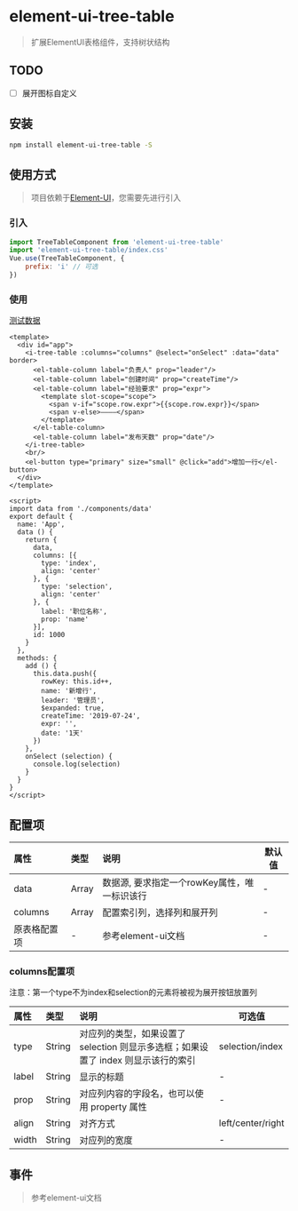 # element-ui-tree-table

> 扩展ElementUI表格组件，支持树状结构

## TODO

 - [ ] 展开图标自定义


## 安装

```bash
npm install element-ui-tree-table -S
```

## 使用方式

> 项目依赖于[Element-UI](https://github.com/ElemeFE/element)，您需要先进行引入

### 引入
```javascript
import TreeTableComponent from 'element-ui-tree-table'
import 'element-ui-tree-table/index.css'
Vue.use(TreeTableComponent, {
    prefix: 'i' // 可选
})
```

### 使用

[测试数据](https://github.com/msidolphin/element-ui-tree-table/blob/master/src/components/data.js)

```vue
<template>
  <div id="app">
    <i-tree-table :columns="columns" @select="onSelect" :data="data" border>
      <el-table-column label="负责人" prop="leader"/>
      <el-table-column label="创建时间" prop="createTime"/>
      <el-table-column label="经验要求" prop="expr">
        <template slot-scope="scope">
          <span v-if="scope.row.expr">{{scope.row.expr}}</span>
          <span v-else>————</span>
        </template>
      </el-table-column>
      <el-table-column label="发布天数" prop="date"/>
    </i-tree-table>
    <br/>
    <el-button type="primary" size="small" @click="add">增加一行</el-button>
  </div>
</template>

<script>
import data from './components/data'
export default {
  name: 'App',
  data () {
    return {
      data,
      columns: [{
        type: 'index',
        align: 'center'
      }, {
        type: 'selection',
        align: 'center'
      }, {
        label: '职位名称',
        prop: 'name'
      }],
      id: 1000
    }
  },
  methods: {
    add () {
      this.data.push({
        rowKey: this.id++,
        name: '新增行',
        leader: '管理员',
        $expanded: true,
        createTime: '2019-07-24',
        expr: '',
        date: '1天'
      })
    },
    onSelect (selection) {
      console.log(selection)
    }
  }
}
</script>
```

## 配置项

| 属性 | 类型 | 说明 | 默认值 |
| :------ | :------ | :------ | --- |
| data | Array | 数据源, 要求指定一个rowKey属性，唯一标识该行 | - |
| columns | Array | 配置索引列，选择列和展开列 | - |
| 原表格配置项 | - | 参考element-ui文档 | - |

### columns配置项
注意：第一个type不为index和selection的元素将被视为展开按钮放置列

| 属性 | 类型 | 说明 | 可选值 |
| :------ | :------ | :------ | --- |
| type | String | 对应列的类型，如果设置了 selection 则显示多选框；如果设置了 index 则显示该行的索引 | selection/index |
| label | String | 显示的标题| - |
| prop | String | 对应列内容的字段名，也可以使用 property 属性 | - |
| align | String | 对齐方式 | left/center/right|
| width | String | 对应列的宽度 | - |

## 事件

> 参考element-ui文档
